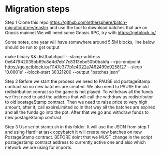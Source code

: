 # Migration steps

Step 1
Clone this repo https://github.com/ethersphere/batch-migration/tree/master
and use the tool to download batches that are on Gnosis mainnet
We will need some Gnosis RPC, try with https://getblock.io/

Some notes, one year will have somewhere around 5.5M blocks, line below should be run to get output

make binary && dist/batchpull --stamp-address 0x647942035bb69c8e4d7eb17c8313ebc50b0babfa --rpc-endpoint https://go.getblock.io/f1147e377b1c4022a7462499e9258f27 --sleep '0.0001s' --block-start 30321200 --output "batches.json"

Step 2
Before we start the process we need to PAUSE old postageStamp contract so no new batches are created.
We also need to PAUSE the old redistribution conract so the game is not played.
To withdraw all the funds we first need to add the address that will call the withdraw as redistributor to old postageStamp contract.
Then we need to raise price to very high amount, after it, call expireLimited so in that way all the batches are expired
and all the funds go into the pot. After that we go and withdraw funds to new postageStamp contract.

Step 3
Use script stamp.sh in this folder. It will use the JSON from step 1 and using HardHat task copybatch
it will create new batches on new PostageStamp contract. BEFORE doint that we MUST change in the script postagestamp contract address
to currently active one and also which network we are using for imports.
